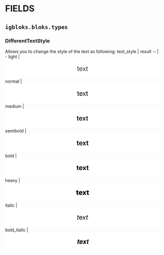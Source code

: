 # FIELDS
## `igbloks.bloks.types`
### DifferentTextStyle
Allows you to change the style of the text as following:
text_style | result
-: | -
light | ![](./src/light.PNG)
normal | ![](./src/normal.PNG)
medium | ![](./src/medium.PNG)
semibold | ![](./src/semibold.PNG)
bold | ![](./src/bold.PNG)
heavy | ![](./src/heavy.PNG)
italic | ![](./src/italic.PNG)
bold_italic | ![](./src/bold_italic.PNG)